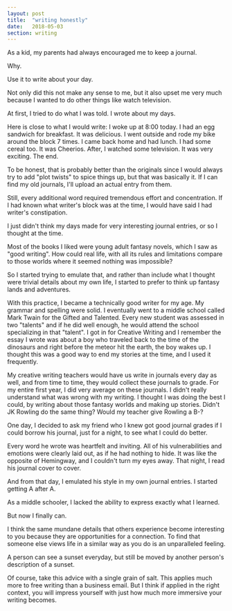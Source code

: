 ```yaml
---
layout: post
title:  "writing honestly"
date:   2018-05-03
section: writing
---
```

As a kid, my parents had always encouraged me to keep a journal. 

Why. 

Use it to write about your day.

Not only did this not make any sense to me, but it also upset me very much because I wanted to do other things like watch television.

At first, I tried to do what I was told. I wrote about my days.

Here is close to what I would write:
I woke up at 8:00 today.
I had an egg sandwich for breakfast. It was delicious.
I went outside and rode my bike around the block 7 times.
I came back home and had lunch. I had some cereal too. It was Cheerios.
After, I watched some television. It was very exciting.
The end.

To be honest, that is probably better than the originals since I would always try to add "plot twists" to spice things up, but that was basically it. If I can find my old journals, I'll upload an actual entry from them.

Still, every additional word required tremendous effort and concentration. If I had known what writer's block was at the time, I would have said I had writer's constipation.

I just didn't think my days made for very interesting journal entries, or so I thought at the time.

Most of the books I liked were young adult fantasy novels, which I saw as "good writing". How could real life, with all its rules and limitations compare to those worlds where it seemed nothing was impossible?

So I started trying to emulate that, and rather than include what I thought were trivial details about my own life, I started to prefer to think up fantasy lands and adventures.

With this practice, I became a technically good writer for my age. My grammar and spelling were solid. I eventually went to a middle school called Mark Twain for the Gifted and Talented. Every new student was assessed in two "talents" and if he did well enough, he would attend the school specializing in that "talent". I got in for Creative Writing and I remember the essay I wrote was about a boy who traveled back to the time of the dinosaurs and right before the meteor hit the earth, the boy wakes up. I thought this was a good way to end my stories at the time, and I used it frequently. 

My creative writing teachers would have us write in journals every day as well, and from time to time, they would collect these journals to grade. For my entire first year, I did very average on these journals. I didn't really understand what was wrong with my writing. I thought I was doing the best I could, by writing about those fantasy worlds and making up stories. Didn't JK Rowling do the same thing? Would my teacher give Rowling a B-?

One day, I decided to ask my friend who I knew got good journal grades if I could borrow his journal, just for a night, to see what I could do better. 

Every word he wrote was heartfelt and inviting. All of his vulnerabilities and emotions were clearly laid out, as if he had nothing to hide. It was like the opposite of Hemingway, and I couldn't turn my eyes away. That night, I read his journal cover to cover.

And from that day, I emulated his style in my own journal entries. I started getting A after A.

As a middle schooler, I lacked the ability to express exactly what I learned.

But now I finally can.

I think the same mundane details that others experience become interesting to you because they are opportunities for a connection. To find that someone else views life in a similar way as you do is an unparalleled feeling. 

A person can see a sunset everyday, but still be moved by another person's description of a sunset.

Of course, take this advice with a single grain of salt. This applies much more to free writing than a business email. But I think if applied in the right context, you will impress yourself with just how much more immersive your writing becomes.
